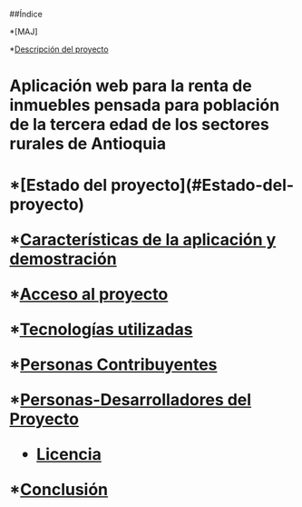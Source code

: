 ##Índice

*[MAJ] 

*[Descripción del proyecto](#descripción-del-proyecto)
 <h1>Aplicación web para la renta de inmuebles pensada para población de la tercera edad de los sectores rurales de Antioquia<h1/>
*[Estado del proyecto](#Estado-del-proyecto)

*[Características de la aplicación y demostración](#Características-de-la-aplicación-y-demostración)

*[Acceso al proyecto](#acceso-proyecto)

*[Tecnologías utilizadas](#tecnologías-utilizadas)

*[Personas Contribuyentes](#personas-contribuyentes)

*[Personas-Desarrolladores del Proyecto](#personas-desarrolladores)

* [Licencia](#licencia)

*[Conclusión](#conclusión)

